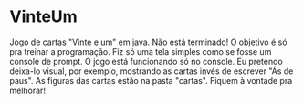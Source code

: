 # VinteUm
Jogo de cartas "Vinte e um" em java. Não está terminado! O objetivo é só pra treinar a programação.
Fiz só uma tela simples como se fosse um console de prompt. O jogo está funcionando só no console. 
Eu pretendo deixa-lo visual, por exemplo, mostrando as cartas invés de escrever "Ás de paus".
As figuras das cartas estão na pasta "cartas".
Fiquem à vontade pra melhorar!
